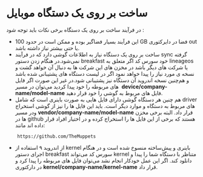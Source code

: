 # ساخت بر روی یک دستگاه موبایل
در فرآیند ساخت بر روی یک دستگاه برخی نکات باید توجه شود :


* این فرآیند بسیار فضاگیر بوده و ممکن است در حدود 100 GB فضا در دایرکتوری out یا حتی بیشتر نیاز داشته باشد.
* ساخت بر روی یک دستگاه نیاز به اطلاعات گوشی دارد که در فرآیند sync گرفته نمی‌شود.در هنگام زدن دستور breakfast خود سورس کد اگر متعلق به lineageos یا شرکت های دیگر باشد در مخزن های این شرکت ها به دنبال آن خواهد گشت و نسخه ی مورد نیاز را پیدا خواهد نمود اگر در لیست دستگاه های پشتیبانی شده باشد و هم‌چنین نسخه اندروید آن دستگاه نیز پشتیبانی شود.در غیر این صورت اگر فایل های مربوطه را خود پیدا کردید می‌توان در مسیر ‍‍
  **device/company-name/model-name**
    فایل های مربوط به گوشی را خود قرار دهید.
* هم چنین هر دستگاه گوشی دارای فایل هایی به صورت باینری است که شامل driver های مربوط به دستگاه و موارد دیگر است.
باید این فایل ها را نیز از گوشی استخراج ودر مسیر
**vendor/company-name/model-name**   قرار داد.
    البته برخی مخزن ها در github هستند که برخی از این فایل ها را استخراج کرده و در اختیار افراد قرار داده اند مانند:
   
```
    https://github.com/TheMuppets
```

* از اندروید ۹ استفاده از kernel باینری و پیش‌ساخته منسوخ شده است و در هنگام اجرای دستور breakfast سورس کد می‌تواند kernel متناظر با دستگاه شما را پیدا و دانلود    کند.
   اگر این عمل خودکار انجام نشد می‌توان فایل های مربوطه را پیدا کرد و در دارکتوری **kernel/company-name/kernel-name** قرار داد.


